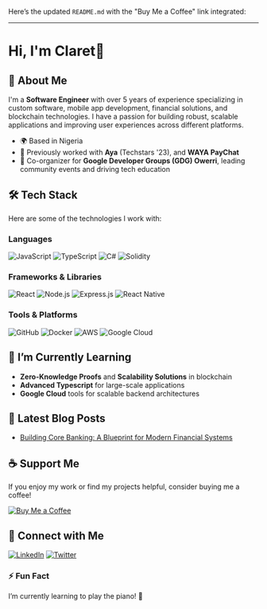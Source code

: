 Here’s the updated `README.md` with the "Buy Me a Coffee" link integrated:

---

# Hi, I'm Claret👋

## 🚀 About Me

I'm a **Software Engineer** with over 5 years of experience specializing in custom software, mobile app development, financial solutions, and blockchain technologies. I have a passion for building robust, scalable applications and improving user experiences across different platforms.

- 🌍 Based in Nigeria
- 💼 Previously worked with **Aya** (Techstars '23), and **WAYA PayChat**
- 🎤 Co-organizer for **Google Developer Groups (GDG) Owerri**, leading community events and driving tech education

## 🛠 Tech Stack

Here are some of the technologies I work with:

### Languages
![JavaScript](https://img.shields.io/badge/JavaScript-F7DF1E?style=flat-square&logo=javascript&logoColor=black)
![TypeScript](https://img.shields.io/badge/TypeScript-007ACC?style=flat-square&logo=typescript&logoColor=white)
![C#](https://img.shields.io/badge/C%23-239120?style=flat-square&logo=c-sharp&logoColor=white)
![Solidity](https://img.shields.io/badge/Solidity-363636?style=flat-square&logo=solidity&logoColor=white)

### Frameworks & Libraries
![React](https://img.shields.io/badge/React-61DAFB?style=flat-square&logo=react&logoColor=black)
![Node.js](https://img.shields.io/badge/Node.js-339933?style=flat-square&logo=node-dot-js&logoColor=white)
![Express.js](https://img.shields.io/badge/Express.js-404D59?style=flat-square)
![React Native](https://img.shields.io/badge/React%20Native-20232A?style=flat-square&logo=react&logoColor=61DAFB)

### Tools & Platforms
![GitHub](https://img.shields.io/badge/GitHub-181717?style=flat-square&logo=github)
![Docker](https://img.shields.io/badge/Docker-2496ED?style=flat-square&logo=docker&logoColor=white)
![AWS](https://img.shields.io/badge/AWS-232F3E?style=flat-square&logo=amazon-aws)
![Google Cloud](https://img.shields.io/badge/Google%20Cloud-4285F4?style=flat-square&logo=google-cloud&logoColor=white)

## 🌱 I’m Currently Learning

- **Zero-Knowledge Proofs** and **Scalability Solutions** in blockchain
- **Advanced Typescript** for large-scale applications
- **Google Cloud** tools for scalable backend architectures

## 📝 Latest Blog Posts

<!-- BLOG-POST-LIST:START -->
- [Building Core Banking: A Blueprint for Modern Financial Systems]([https://yourblog.com/zkp-intro](https://dev.to/claretnnamocha/building-core-banking-a-blueprint-for-modern-financial-systems-introduction-4d13))
<!-- BLOG-POST-LIST:END -->

## ☕ Support Me

If you enjoy my work or find my projects helpful, consider buying me a coffee!

[![Buy Me a Coffee](https://img.shields.io/badge/Buy%20Me%20A%20Coffee-%23FFDD00.svg?style=flat-square&logo=buy-me-a-coffee&logoColor=black)](https://www.buymeacoffee.com/claretnnamocha)

## 🔗 Connect with Me

[![LinkedIn](https://img.shields.io/badge/LinkedIn-%230077B5.svg?style=flat-square&logo=linkedin&logoColor=white)](https://linkedin.com/in/claretnnamocha)
[![Twitter](https://img.shields.io/badge/Twitter-%231DA1F2.svg?style=flat-square&logo=twitter&logoColor=white)](https://twitter.com/claretnnamocha)

### ⚡ Fun Fact

I’m currently learning to play the piano! 🎹
